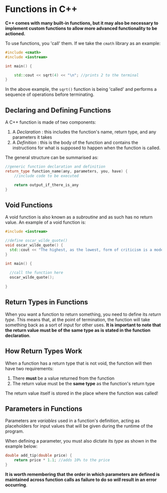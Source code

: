 # Functions in C++

**C++ comes with many built-in functions, but it may also be necessary to implement custom functions to allow more advanced functionality to be actioned.**

To use functions, you 'call' them. If we take the `cmath` library as an example:
```cpp
#include <cmath>
#include <iostream>

int main() {

    std::cout << sqrt(4) << "\n"; //prints 2 to the terminal
}
```

In the above example, the `sqrt()` function is being 'called' and performs a sequence of operations before terminating.

## Declaring and Defining Functions

A C++ function is made of two components:

1. A _Declaration_ : this includes the function's name, return type, and any parameters it takes
2. A _Definition_ : this is the body of the function and contains the instructions for what is supposed to happen when the function is called.

The general structure can be summarised as:
```cpp
//generic function declaration and definition
return_type function_name(any, parameters, you, have) {
    //include code to be executed

    return output_if_there_is_any
}
```

## Void Functions

A void function is also known as a *subroutine* and as such has no return value. An example of a void function is:
```cpp
#include <iostream>

//define oscar_wilde_quote()
void oscar_wilde_quote() {
  std::cout << "The highest, as the lowest, form of criticism is a mode of autobiography.\n";
}

int main() {
  
  //call the function here
  oscar_wilde_quote();
  
}
```

## Return Types in Functions

When you want a function to return something, you need to define its *return type*. This means that, at the point of termination, the function will take something back as a sort of input for other uses. **It is important to note that the return value must be of the same type as is stated in the function declaration**.

## How Return Types Work

When a function has a return type that is not void, the function will then have two requirements:

1. There **must** be a value returned from the function
2. The return value must be the **same type** as the function's return type

The return value itself is stored in the place where the function was called!

## Parameters in Functions

Parameters are *variables* used in a function's definition, acting as placeholders for input values that will be given during the runtime of the program.

When defining a parameter, you must also dictate its *type* as shown in the example below:
```cpp
double add_tip(double price) {
    return price * 1.1; //adds 10% to the price
}
```

**It is worth remembering that the order in which parameters are defined is maintained across function calls as failure to do so _will_ result in an error occurring**.

